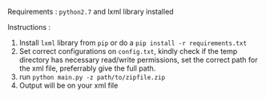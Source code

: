 Requirements :
  `python2.7` and lxml library installed

Instructions : 
  1. Install `lxml` library from `pip` or do a `pip install -r requirements.txt`
  2. Set correct configurations on `config.txt`, kindly check if the temp directory has necessary read/write permissions, set the correct path for the xml file, preferrably give the full path.
  3. run `python main.py -z path/to/zipfile.zip`
  4. Output will be on your xml file

